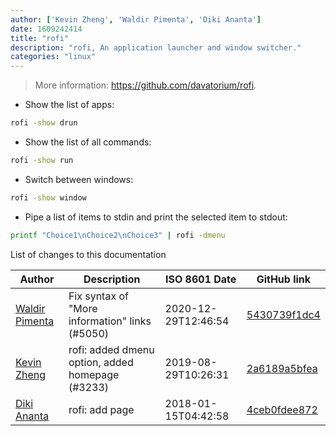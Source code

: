 ```yaml
---
author: ['Kevin Zheng', 'Waldir Pimenta', 'Diki Ananta']
date: 1609242414
title: "rofi"
description: "rofi, An application launcher and window switcher."
categories: "linux"
---
```

> More information: <https://github.com/davatorium/rofi>.

- Show the list of apps:

```bash
rofi -show drun
```

- Show the list of all commands:

```bash
rofi -show run
```

- Switch between windows:

```bash
rofi -show window
```

- Pipe a list of items to stdin and print the selected item to stdout:

```bash
printf "Choice1\nChoice2\nChoice3" | rofi -dmenu
```
List of changes to this documentation


Author | Description | ISO 8601 Date | GitHub link
------|-----|-----|-----
[Waldir Pimenta](mailto:waldyrious@gmail.com) | Fix syntax of "More information" links (#5050) | 2020-12-29T12:46:54 | [5430739f1dc4](https://github.com/tldr-pages/tldr/commit/5430739f1dc4d29b85b838e594550ba6c133001f)
[Kevin Zheng](mailto:coffeevector@gmail.com) | rofi: added dmenu option, added homepage (#3233) | 2019-08-29T10:26:31 | [2a6189a5bfea](https://github.com/tldr-pages/tldr/commit/2a6189a5bfeab17bf58cb2d40f9ab58829e12053)
[Diki Ananta](mailto:diki1aap@gmail.com) | rofi: add page | 2018-01-15T04:42:58 | [4ceb0fdee872](https://github.com/tldr-pages/tldr/commit/4ceb0fdee87287e448e3684a3c8da31412dc5dbe)

